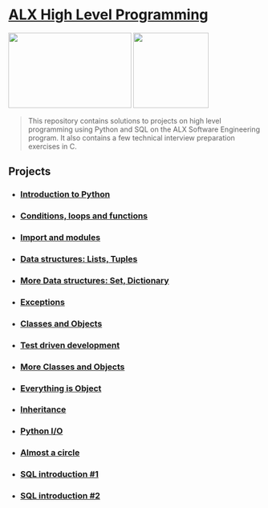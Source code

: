 # [ALX High Level Programming](https://github.com/leulyk/alx-higher_level_programming)

<p float="left">
<img src="https://lh3.googleusercontent.com/oVJxT1yn7vwaEM8t9A5MGL6emG0j-_uqHa5H8ikWLvl6Ka-nVmUJZblqWDqPiY-S6itPLnZNgcc8rviK8AVT65l_a3zHiyctwy8=s0" width="245" height="150"/>
<img src="https://blog.holbertonschool.com/wp-content/uploads/2019/04/instagram_feed180.jpg" width = "150" height="150"/>
</p>

> This repository contains solutions to projects on high level programming using Python and SQL on the ALX Software Engineering program. It also contains a few technical interview preparation exercises in C.

## Projects

- ### [Introduction to Python](https://github.com/leulyk/alx-higher_level_programming/tree/main/0x00-python-hello_world)

- ### [Conditions, loops and functions](https://github.com/leulyk/alx-higher_level_programming/tree/main/0x01-python-if_else_loops_functions)

- ### [Import and modules](https://github.com/leulyk/alx-higher_level_programming/tree/main/0x02-python-import_modules)

- ### [Data structures: Lists, Tuples](https://github.com/leulyk/alx-higher_level_programming/tree/main/0x03-python-data_structures)

- ### [More Data structures: Set, Dictionary](https://github.com/leulyk/alx-higher_level_programming/tree/main/0x04-python-more_data_structures)

- ### [Exceptions](https://github.com/leulyk/alx-higher_level_programming/tree/main/0x05-python-exceptions)

- ### [Classes and Objects](https://github.com/leulyk/alx-higher_level_programming/tree/main/0x06-python-classes)

- ### [Test driven development](https://github.com/leulyk/alx-higher_level_programming/tree/main/0x07-python-test_driven_development)

- ### [More Classes and Objects](https://github.com/leulyk/alx-higher_level_programming/tree/main/0x08-python-more_classes)

- ### [Everything is Object](https://github.com/leulyk/alx-higher_level_programming/tree/main/0x09-python-everything_is_object)

- ### [Inheritance](https://github.com/leulyk/alx-higher_level_programming/tree/main/0x0A-python-inheritance)

- ### [Python I/O](https://github.com/leulyk/alx-higher_level_programming/tree/main/0x0B-python-input_output)

- ### [Almost a circle](https://github.com/leulyk/alx-higher_level_programming/tree/main/0x0C-python-almost_a_circle)

- ### [SQL introduction #1](https://github.com/leulyk/alx-higher_level_programming/tree/main/0x0D-SQL_introduction)

- ### [SQL introduction #2](https://github.com/leulyk/alx-higher_level_programming/tree/main/0x0E-SQL_more_queries)
